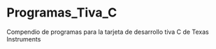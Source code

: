 # Programas_Tiva_C
Compendio de programas para la tarjeta de desarrollo tiva C de Texas Instruments
